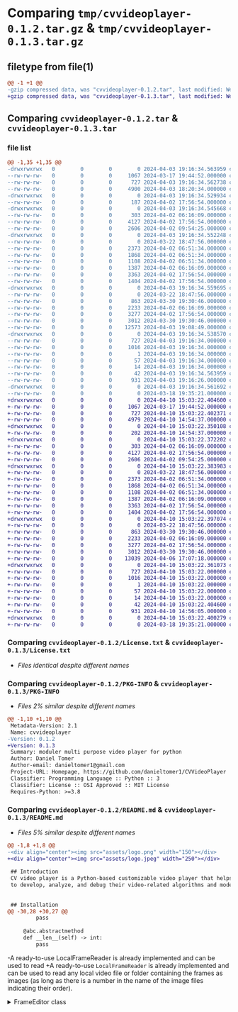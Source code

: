 # Comparing `tmp/cvvideoplayer-0.1.2.tar.gz` & `tmp/cvvideoplayer-0.1.3.tar.gz`

## filetype from file(1)

```diff
@@ -1 +1 @@
-gzip compressed data, was "cvvideoplayer-0.1.2.tar", last modified: Wed Apr  3 19:16:34 2024, max compression
+gzip compressed data, was "cvvideoplayer-0.1.3.tar", last modified: Wed Apr 10 15:03:22 2024, max compression
```

## Comparing `cvvideoplayer-0.1.2.tar` & `cvvideoplayer-0.1.3.tar`

### file list

```diff
@@ -1,35 +1,35 @@
-drwxrwxrwx   0        0        0        0 2024-04-03 19:16:34.563959 cvvideoplayer-0.1.2/
--rw-rw-rw-   0        0        0     1067 2024-03-17 19:44:52.000000 cvvideoplayer-0.1.2/License.txt
--rw-rw-rw-   0        0        0      727 2024-04-03 19:16:34.562738 cvvideoplayer-0.1.2/PKG-INFO
--rw-rw-rw-   0        0        0     4900 2024-04-03 18:20:34.000000 cvvideoplayer-0.1.2/README.md
-drwxrwxrwx   0        0        0        0 2024-04-03 19:16:34.529934 cvvideoplayer-0.1.2/cvvideoplayer/
--rw-rw-rw-   0        0        0      187 2024-04-02 17:56:54.000000 cvvideoplayer-0.1.2/cvvideoplayer/__init__.py
-drwxrwxrwx   0        0        0        0 2024-04-03 19:16:34.545668 cvvideoplayer-0.1.2/cvvideoplayer/frame_editors/
--rw-rw-rw-   0        0        0      303 2024-04-02 06:16:09.000000 cvvideoplayer-0.1.2/cvvideoplayer/frame_editors/__init__.py
--rw-rw-rw-   0        0        0     4127 2024-04-02 17:56:54.000000 cvvideoplayer-0.1.2/cvvideoplayer/frame_editors/base_bbox_plotter.py
--rw-rw-rw-   0        0        0     2606 2024-04-02 09:54:25.000000 cvvideoplayer-0.1.2/cvvideoplayer/frame_editors/base_frame_editor.py
-drwxrwxrwx   0        0        0        0 2024-04-03 19:16:34.552248 cvvideoplayer-0.1.2/cvvideoplayer/frame_editors/basic_frame_editors/
--rw-rw-rw-   0        0        0        0 2024-03-22 18:47:56.000000 cvvideoplayer-0.1.2/cvvideoplayer/frame_editors/basic_frame_editors/__init__.py
--rw-rw-rw-   0        0        0     2373 2024-04-02 06:51:34.000000 cvvideoplayer-0.1.2/cvvideoplayer/frame_editors/basic_frame_editors/frame_normlizer.py
--rw-rw-rw-   0        0        0     1868 2024-04-02 06:51:34.000000 cvvideoplayer-0.1.2/cvvideoplayer/frame_editors/basic_frame_editors/frame_num_printer.py
--rw-rw-rw-   0        0        0     1108 2024-04-02 06:51:34.000000 cvvideoplayer-0.1.2/cvvideoplayer/frame_editors/basic_frame_editors/histogram_equalizer.py
--rw-rw-rw-   0        0        0     1387 2024-04-02 06:16:09.000000 cvvideoplayer-0.1.2/cvvideoplayer/frame_editors/detections_csv_plotter.py
--rw-rw-rw-   0        0        0     3363 2024-04-02 17:56:54.000000 cvvideoplayer-0.1.2/cvvideoplayer/frame_reader.py
--rw-rw-rw-   0        0        0     1404 2024-04-02 17:56:54.000000 cvvideoplayer-0.1.2/cvvideoplayer/recorder.py
-drwxrwxrwx   0        0        0        0 2024-04-03 19:16:34.559695 cvvideoplayer-0.1.2/cvvideoplayer/utils/
--rw-rw-rw-   0        0        0        0 2024-03-22 18:47:56.000000 cvvideoplayer-0.1.2/cvvideoplayer/utils/__init__.py
--rw-rw-rw-   0        0        0      863 2024-03-30 19:30:46.000000 cvvideoplayer-0.1.2/cvvideoplayer/utils/bbox_utils.py
--rw-rw-rw-   0        0        0     2233 2024-04-02 06:16:09.000000 cvvideoplayer-0.1.2/cvvideoplayer/utils/drawing_utils.py
--rw-rw-rw-   0        0        0     3277 2024-04-02 17:56:54.000000 cvvideoplayer-0.1.2/cvvideoplayer/utils/video_player_utils.py
--rw-rw-rw-   0        0        0     3012 2024-03-30 19:30:46.000000 cvvideoplayer-0.1.2/cvvideoplayer/utils/windows_vk_dict.py
--rw-rw-rw-   0        0        0    12573 2024-04-03 19:08:49.000000 cvvideoplayer-0.1.2/cvvideoplayer/video_player.py
-drwxrwxrwx   0        0        0        0 2024-04-03 19:16:34.538570 cvvideoplayer-0.1.2/cvvideoplayer.egg-info/
--rw-rw-rw-   0        0        0      727 2024-04-03 19:16:34.000000 cvvideoplayer-0.1.2/cvvideoplayer.egg-info/PKG-INFO
--rw-rw-rw-   0        0        0     1016 2024-04-03 19:16:34.000000 cvvideoplayer-0.1.2/cvvideoplayer.egg-info/SOURCES.txt
--rw-rw-rw-   0        0        0        1 2024-04-03 19:16:34.000000 cvvideoplayer-0.1.2/cvvideoplayer.egg-info/dependency_links.txt
--rw-rw-rw-   0        0        0       57 2024-04-03 19:16:34.000000 cvvideoplayer-0.1.2/cvvideoplayer.egg-info/requires.txt
--rw-rw-rw-   0        0        0       14 2024-04-03 19:16:34.000000 cvvideoplayer-0.1.2/cvvideoplayer.egg-info/top_level.txt
--rw-rw-rw-   0        0        0       42 2024-04-03 19:16:34.563959 cvvideoplayer-0.1.2/setup.cfg
--rw-rw-rw-   0        0        0      931 2024-04-03 19:16:26.000000 cvvideoplayer-0.1.2/setup.py
-drwxrwxrwx   0        0        0        0 2024-04-03 19:16:34.561692 cvvideoplayer-0.1.2/tests/
--rw-rw-rw-   0        0        0        0 2024-03-18 19:35:21.000000 cvvideoplayer-0.1.2/tests/test_video_player_basic_functionality.py
+drwxrwxrwx   0        0        0        0 2024-04-10 15:03:22.404600 cvvideoplayer-0.1.3/
+-rw-rw-rw-   0        0        0     1067 2024-03-17 19:44:52.000000 cvvideoplayer-0.1.3/License.txt
+-rw-rw-rw-   0        0        0      727 2024-04-10 15:03:22.402371 cvvideoplayer-0.1.3/PKG-INFO
+-rw-rw-rw-   0        0        0     4979 2024-04-10 14:54:37.000000 cvvideoplayer-0.1.3/README.md
+drwxrwxrwx   0        0        0        0 2024-04-10 15:03:22.350108 cvvideoplayer-0.1.3/cvvideoplayer/
+-rw-rw-rw-   0        0        0      202 2024-04-10 14:54:37.000000 cvvideoplayer-0.1.3/cvvideoplayer/__init__.py
+drwxrwxrwx   0        0        0        0 2024-04-10 15:03:22.372202 cvvideoplayer-0.1.3/cvvideoplayer/frame_editors/
+-rw-rw-rw-   0        0        0      303 2024-04-02 06:16:09.000000 cvvideoplayer-0.1.3/cvvideoplayer/frame_editors/__init__.py
+-rw-rw-rw-   0        0        0     4127 2024-04-02 17:56:54.000000 cvvideoplayer-0.1.3/cvvideoplayer/frame_editors/base_bbox_plotter.py
+-rw-rw-rw-   0        0        0     2606 2024-04-02 09:54:25.000000 cvvideoplayer-0.1.3/cvvideoplayer/frame_editors/base_frame_editor.py
+drwxrwxrwx   0        0        0        0 2024-04-10 15:03:22.383983 cvvideoplayer-0.1.3/cvvideoplayer/frame_editors/basic_frame_editors/
+-rw-rw-rw-   0        0        0        0 2024-03-22 18:47:56.000000 cvvideoplayer-0.1.3/cvvideoplayer/frame_editors/basic_frame_editors/__init__.py
+-rw-rw-rw-   0        0        0     2373 2024-04-02 06:51:34.000000 cvvideoplayer-0.1.3/cvvideoplayer/frame_editors/basic_frame_editors/frame_normlizer.py
+-rw-rw-rw-   0        0        0     1868 2024-04-02 06:51:34.000000 cvvideoplayer-0.1.3/cvvideoplayer/frame_editors/basic_frame_editors/frame_num_printer.py
+-rw-rw-rw-   0        0        0     1108 2024-04-02 06:51:34.000000 cvvideoplayer-0.1.3/cvvideoplayer/frame_editors/basic_frame_editors/histogram_equalizer.py
+-rw-rw-rw-   0        0        0     1387 2024-04-02 06:16:09.000000 cvvideoplayer-0.1.3/cvvideoplayer/frame_editors/detections_csv_plotter.py
+-rw-rw-rw-   0        0        0     3363 2024-04-02 17:56:54.000000 cvvideoplayer-0.1.3/cvvideoplayer/frame_reader.py
+-rw-rw-rw-   0        0        0     1404 2024-04-02 17:56:54.000000 cvvideoplayer-0.1.3/cvvideoplayer/recorder.py
+drwxrwxrwx   0        0        0        0 2024-04-10 15:03:22.397074 cvvideoplayer-0.1.3/cvvideoplayer/utils/
+-rw-rw-rw-   0        0        0        0 2024-03-22 18:47:56.000000 cvvideoplayer-0.1.3/cvvideoplayer/utils/__init__.py
+-rw-rw-rw-   0        0        0      863 2024-03-30 19:30:46.000000 cvvideoplayer-0.1.3/cvvideoplayer/utils/bbox_utils.py
+-rw-rw-rw-   0        0        0     2233 2024-04-02 06:16:09.000000 cvvideoplayer-0.1.3/cvvideoplayer/utils/drawing_utils.py
+-rw-rw-rw-   0        0        0     3277 2024-04-02 17:56:54.000000 cvvideoplayer-0.1.3/cvvideoplayer/utils/video_player_utils.py
+-rw-rw-rw-   0        0        0     3012 2024-03-30 19:30:46.000000 cvvideoplayer-0.1.3/cvvideoplayer/utils/windows_vk_dict.py
+-rw-rw-rw-   0        0        0    13039 2024-04-06 17:07:18.000000 cvvideoplayer-0.1.3/cvvideoplayer/video_player.py
+drwxrwxrwx   0        0        0        0 2024-04-10 15:03:22.361073 cvvideoplayer-0.1.3/cvvideoplayer.egg-info/
+-rw-rw-rw-   0        0        0      727 2024-04-10 15:03:22.000000 cvvideoplayer-0.1.3/cvvideoplayer.egg-info/PKG-INFO
+-rw-rw-rw-   0        0        0     1016 2024-04-10 15:03:22.000000 cvvideoplayer-0.1.3/cvvideoplayer.egg-info/SOURCES.txt
+-rw-rw-rw-   0        0        0        1 2024-04-10 15:03:22.000000 cvvideoplayer-0.1.3/cvvideoplayer.egg-info/dependency_links.txt
+-rw-rw-rw-   0        0        0       57 2024-04-10 15:03:22.000000 cvvideoplayer-0.1.3/cvvideoplayer.egg-info/requires.txt
+-rw-rw-rw-   0        0        0       14 2024-04-10 15:03:22.000000 cvvideoplayer-0.1.3/cvvideoplayer.egg-info/top_level.txt
+-rw-rw-rw-   0        0        0       42 2024-04-10 15:03:22.404600 cvvideoplayer-0.1.3/setup.cfg
+-rw-rw-rw-   0        0        0      931 2024-04-10 14:56:05.000000 cvvideoplayer-0.1.3/setup.py
+drwxrwxrwx   0        0        0        0 2024-04-10 15:03:22.400279 cvvideoplayer-0.1.3/tests/
+-rw-rw-rw-   0        0        0        0 2024-03-18 19:35:21.000000 cvvideoplayer-0.1.3/tests/test_video_player_basic_functionality.py
```

### Comparing `cvvideoplayer-0.1.2/License.txt` & `cvvideoplayer-0.1.3/License.txt`

 * *Files identical despite different names*

### Comparing `cvvideoplayer-0.1.2/PKG-INFO` & `cvvideoplayer-0.1.3/PKG-INFO`

 * *Files 2% similar despite different names*

```diff
@@ -1,10 +1,10 @@
 Metadata-Version: 2.1
 Name: cvvideoplayer
-Version: 0.1.2
+Version: 0.1.3
 Summary: moduler multi purpose video player for python
 Author: Daniel Tomer
 Author-email: danieltomer1@gmail.com
 Project-URL: Homepage, https://github.com/danieltomer1/CVVideoPlayer
 Classifier: Programming Language :: Python :: 3
 Classifier: License :: OSI Approved :: MIT License
 Requires-Python: >=3.8
```

### Comparing `cvvideoplayer-0.1.2/README.md` & `cvvideoplayer-0.1.3/README.md`

 * *Files 5% similar despite different names*

```diff
@@ -1,8 +1,8 @@
-<div align="center"><img src="assets/logo.png" width="150"></div>
+<div align="center"><img src="assets/logo.jpeg" width="250"></div>
 
 ## Introduction
 CV video player is a Python-based customizable video player that helps computer vision practitioners
 to develop, analyze, and debug their video-related algorithms and models.
 
 
 ## Installation
@@ -30,28 +30,27 @@
         pass
 
     @abc.abstractmethod
     def __len__(self) -> int:
         pass
 ```
 
-A ready-to-use LocalFrameReader is already implemented and can be used to read 
+A ready-to-use `LocalFrameReader` is already implemented and can be used to read 
 any local video file or folder containing the frames as images 
 (as long as there is a number in the name of the image files indicating their order).
 
 </details>
 
 
 <details>
-<summary>FrameEditor class</summary>
+<summary>BaseFrameEditor class</summary>
 
-You can add any number of FrameEditors for the player to apply using
-the VideoPlayer method "add_frame_editor". A FrameEditor is a class
-that needs to inherit BaseFrameEditor and implement 
-the following abstract methods:
+You can add any number of frame editores for the player to apply using
+the VideoPlayer method `add_frame_editor`. A frame editor is an instance of a class
+that inherit `BaseFrameEditor` and implements the following abstract methods:
 
 ```python
 class BaseFrameEditor(ABC):
     @property
     @abstractmethod
     def edit_after_resize(self) -> bool:
         """
@@ -77,43 +76,45 @@
 
 </details>
 
 
 <details>
 <summary>KeyFunction dataclass</summary>
 
-A KeyFunction defines a mapping between a key and a function with an added description of the
-function's purpose. You can add a new KeyFunction in two ways:
-- Using the video player's method "register_key_function"
-- Using a FrameEditors property "key_functions_to_register" which returns 
+A `KeyFunction` defines a mapping between a key and a function with an added description of the
+function's purpose. You can add a new `KeyFunction` in two ways:
+- Using the video player's method `register_key_function`
+- Using a FrameEditors property `key_functions_to_register` which returns 
 a list of KeyFunctions that will be registered once the FrameEditor is added 
 to the player
 
 ### default key functions:
 These are used by the player and cannot be overwritten:
 - "space bar": Play/Pause video
 - "right": Next frame
 - "left": Previous frame
 - "ctrl+right": 10 frames forward
 - "ctrl+left": 10 frames back
 - "ctrl+shift+right": 50 frames forward
 - "ctrl+shift+left": 50 frames back
-- "+": Increase frame size
-- "-": Decrease frame size
+- "+": Double play speed
+- "-": half play speed
+- "ctrl++": Increase frame size
+- "ctrl+-": Decrease frame size
 
 </details>
 
 <details>
 <summary>Recorder class</summary>
 
-The recorder class is an object that can be used to record whatever is being
+The Recorder class can be used to record whatever is being
 played in the video player. By default, the video will be saved in an "outputs" folder
-which will be created in the CWD.
+which will be automatically created in the CWD.
 
-To use the recorder:
+To use the Recorder:
 ```python
 from cvvideoplayer import VideoPlayer, Recorder
 video_player = VideoPlayer(
     recorder=Recorder(),
     **other_video_player_kwargs
 )
 ```
@@ -144,8 +145,8 @@
 In this example, we initiate a very basic video player that will play "example_video.mp4" with added basic
 frame editors:
 - Frame number printer (disable/enable with **ctrl+f**): Prints the current frame number and original frame resolution in the top left corner
 - Histogram Equalizer (disable/enable with **ctrl+h**): Preforms histogram equalization on the image
 - Frame Normalizer: Allows the user to print the current frame's intensities histogram and also
 set a dynamic range for the image (see printed keymap at runtime for the used keyboard shortcuts).
 
-Check out the run_video_player.py which also uses the DetectionsCsvPlotter to plot precalculated detection
+Check out the `run_video_player.py` which also uses the DetectionsCsvPlotter to plot precalculated detection
```

### Comparing `cvvideoplayer-0.1.2/cvvideoplayer/frame_editors/base_bbox_plotter.py` & `cvvideoplayer-0.1.3/cvvideoplayer/frame_editors/base_bbox_plotter.py`

 * *Files identical despite different names*

### Comparing `cvvideoplayer-0.1.2/cvvideoplayer/frame_editors/base_frame_editor.py` & `cvvideoplayer-0.1.3/cvvideoplayer/frame_editors/base_frame_editor.py`

 * *Files identical despite different names*

### Comparing `cvvideoplayer-0.1.2/cvvideoplayer/frame_editors/basic_frame_editors/frame_normlizer.py` & `cvvideoplayer-0.1.3/cvvideoplayer/frame_editors/basic_frame_editors/frame_normlizer.py`

 * *Files identical despite different names*

### Comparing `cvvideoplayer-0.1.2/cvvideoplayer/frame_editors/basic_frame_editors/frame_num_printer.py` & `cvvideoplayer-0.1.3/cvvideoplayer/frame_editors/basic_frame_editors/frame_num_printer.py`

 * *Files identical despite different names*

### Comparing `cvvideoplayer-0.1.2/cvvideoplayer/frame_editors/basic_frame_editors/histogram_equalizer.py` & `cvvideoplayer-0.1.3/cvvideoplayer/frame_editors/basic_frame_editors/histogram_equalizer.py`

 * *Files identical despite different names*

### Comparing `cvvideoplayer-0.1.2/cvvideoplayer/frame_editors/detections_csv_plotter.py` & `cvvideoplayer-0.1.3/cvvideoplayer/frame_editors/detections_csv_plotter.py`

 * *Files identical despite different names*

### Comparing `cvvideoplayer-0.1.2/cvvideoplayer/frame_reader.py` & `cvvideoplayer-0.1.3/cvvideoplayer/frame_reader.py`

 * *Files identical despite different names*

### Comparing `cvvideoplayer-0.1.2/cvvideoplayer/recorder.py` & `cvvideoplayer-0.1.3/cvvideoplayer/recorder.py`

 * *Files identical despite different names*

### Comparing `cvvideoplayer-0.1.2/cvvideoplayer/utils/bbox_utils.py` & `cvvideoplayer-0.1.3/cvvideoplayer/utils/bbox_utils.py`

 * *Files identical despite different names*

### Comparing `cvvideoplayer-0.1.2/cvvideoplayer/utils/drawing_utils.py` & `cvvideoplayer-0.1.3/cvvideoplayer/utils/drawing_utils.py`

 * *Files identical despite different names*

### Comparing `cvvideoplayer-0.1.2/cvvideoplayer/utils/video_player_utils.py` & `cvvideoplayer-0.1.3/cvvideoplayer/utils/video_player_utils.py`

 * *Files identical despite different names*

### Comparing `cvvideoplayer-0.1.2/cvvideoplayer/utils/windows_vk_dict.py` & `cvvideoplayer-0.1.3/cvvideoplayer/utils/windows_vk_dict.py`

 * *Files identical despite different names*

### Comparing `cvvideoplayer-0.1.2/cvvideoplayer/video_player.py` & `cvvideoplayer-0.1.3/cvvideoplayer/video_player.py`

 * *Files 3% similar despite different names*

```diff
@@ -218,15 +218,15 @@
         for key, key_function in self._keymap.items():
             if key_function.description:
                 print(f"{key}: {key_function.description}")
         print("***********************************")
 
     def _play_continuously(self) -> None:
         while self._ui_queue.empty() and self._play:
-            self._next_frame(self._play_speed)
+            self._next_frame(self._play_speed) if self._play_speed > 0 else self._prev_frame(-self._play_speed)
             self._show_current_frame()
 
     def _resize_frame(self, frame) -> np.ndarray:
         width, height = get_screen_adjusted_frame_size(
             screen_size=self._screen_size,
             frame_width=frame.shape[1],
             frame_height=frame.shape[0],
@@ -252,38 +252,50 @@
     def _change_frame_resize_factor(self, change_by: float) -> None:
         self._resize_factor = max(0.1, min(1.0, self._resize_factor + change_by))
 
     def _play_pause(self):
         self._play = not self._play
         self._play_continuously()
 
-    def _double_play_speed(self) -> None:
-        self._play_speed = min(16, self._play_speed * 2)
+    def _increase_play_speed(self) -> None:
+        if self._play_speed == -1:
+            self._play_speed = 1
+        elif self._play_speed < -1:
+            self._play_speed = min(-1, self._play_speed // 2)
+        else:
+            self._play_speed = min(16, self._play_speed * 2)
+
         self._play = True
         self._play_continuously()
 
-    def _half_play_speed(self) -> None:
-        self._play_speed = max(1, self._play_speed // 2)
+    def _decrease_play_speed(self) -> None:
+        if self._play_speed == 1:
+            self._play_speed = -1
+        elif self._play_speed > 1:
+            self._play_speed = max(1, self._play_speed // 2)
+        else:
+            self._play_speed = max(-16, self._play_speed * 2)
+
         self._play = True
         self._play_continuously()
 
     def _add_default_key_functions(self) -> None:
         default_key_functions = [
             KeyFunction("space", func=lambda: self._play_pause(), description="Play/Pause video"),
             KeyFunction("right", func=lambda: self._next_frame(1), description="Next frame"),
             KeyFunction("left", func=lambda: self._prev_frame(1), description="Previous frame"),
             KeyFunction("ctrl+right", func=lambda: self._next_frame(10), description="10 frames forward"),
             KeyFunction("ctrl+left", func=lambda: self._prev_frame(10), description="10 frames back"),
             KeyFunction("ctrl+shift+right", func=lambda: self._next_frame(50), description="50 frames forward"),
             KeyFunction("ctrl+shift+left", func=lambda: self._prev_frame(50), description="50 frames back"),
             KeyFunction("ctrl++", func=lambda: self._change_frame_resize_factor(0.1), description="Increase frame size"),
             KeyFunction("ctrl+-", lambda: self._change_frame_resize_factor(-0.1), description="Decrease frame size"),
-            KeyFunction("+", lambda: self._double_play_speed(), description="Double play speed"),
-            KeyFunction("shift++", lambda: self._double_play_speed(), description=""),
-            KeyFunction("-", lambda: self._half_play_speed(), description="Half play speed"),
+            KeyFunction("+", lambda: self._increase_play_speed(), description="Increase play speed"),
+            KeyFunction("shift++", lambda: self._increase_play_speed(), description=""),
+            KeyFunction("-", lambda: self._decrease_play_speed(), description="Decrease play speed"),
         ]
 
         for key_function in default_key_functions:
             self.register_key_function(key_function)
 
     def _handle_keyboard_press(self, key_without_modifiers) -> None:
         if (
```

### Comparing `cvvideoplayer-0.1.2/cvvideoplayer.egg-info/PKG-INFO` & `cvvideoplayer-0.1.3/cvvideoplayer.egg-info/PKG-INFO`

 * *Files 2% similar despite different names*

```diff
@@ -1,10 +1,10 @@
 Metadata-Version: 2.1
 Name: cvvideoplayer
-Version: 0.1.2
+Version: 0.1.3
 Summary: moduler multi purpose video player for python
 Author: Daniel Tomer
 Author-email: danieltomer1@gmail.com
 Project-URL: Homepage, https://github.com/danieltomer1/CVVideoPlayer
 Classifier: Programming Language :: Python :: 3
 Classifier: License :: OSI Approved :: MIT License
 Requires-Python: >=3.8
```

### Comparing `cvvideoplayer-0.1.2/cvvideoplayer.egg-info/SOURCES.txt` & `cvvideoplayer-0.1.3/cvvideoplayer.egg-info/SOURCES.txt`

 * *Files identical despite different names*

### Comparing `cvvideoplayer-0.1.2/setup.py` & `cvvideoplayer-0.1.3/setup.py`

 * *Files 1% similar despite different names*

```diff
@@ -1,12 +1,12 @@
 from setuptools import setup, find_packages
 
 setup(
     name="cvvideoplayer",
-    version="0.1.2",
+    version="0.1.3",
     author="Daniel Tomer",
     author_email="danieltomer1@gmail.com",
     description="moduler multi purpose video player for python",
     long_description=(
         "CV video player is a Python-based customizable video player that helps"
         " computer vision practitioners to develop, analyze and debug their video"
         " related algorithms and model."
```

